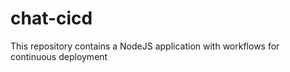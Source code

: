 # chat-cicd
This repository contains a  NodeJS application with workflows for continuous deployment

